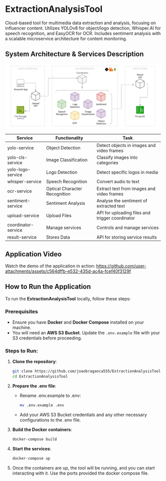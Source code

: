 # ExtractionAnalysisTool

Cloud-based tool for multimedia data extraction and analysis, focusing on influencer content. Utilizes YOLOv8 for object/logo detection, Whisper.AI for speech recognition, and EasyOCR for OCR. Includes sentiment analysis with a scalable microservice architecture for content monitoring.

## System Architecture & Services Description

![systemArchitecture](/docs/architecture.png)

| **Service**                | **Functionality**                                  | **Task**                                                   |
|----------------------------|---------------------------------------------------|------------------------------------------------------------|
| yolo-service                | Object Detection                                  | Detect objects in images and video frames                  |
| yolo-cls-service            | Image Classification                              | Classify images into categories                            |
| yolo-logo-service           | Logo Detection                                    | Detect specific logos in media                             |
| whisper-service             | Speech Recognition                                | Convert audio to text                                      |
| ocr-service                 | Optical Character Recognition                     | Extract text from images and video frames                  |
| sentiment-service           | Sentiment Analysis                                | Analyse the sentiment of extracted text                    |
| upload-service              | Upload Files                                      | API for uploading files and trigger coordinator            |
| coordinator-service         | Manage services                                   | Controls and manage services                               |
| result-service              | Stores Data                                       | API for storing service results                            |

## Application Video

Watch the demo of the application in action:
https://github.com/user-attachments/assets/c564dffb-e532-435d-ac4a-fcef40f3129f

## How to Run the Application

To run the **ExtractionAnalysisTool** locally, follow these steps:

### Prerequisites
- Ensure you have **Docker** and **Docker Compose** installed on your machine.
- You will need an **AWS S3 Bucket**. Update the `.env.example` file with your S3 credentials before proceeding.

### Steps to Run:

1. **Clone the repository**:

   ```bash
   git clone https://github.com/joaobraganca555/ExtractionAnalysisTool.git
   cd ExtractionAnalysisTool
   
2. **Prepare the .env file**:
   - Rename .env.example to .env:
     ```bash
     mv .env.example .env  

   - Add your AWS S3 Bucket credentials and any other necessary configurations to the .env file.
3. **Build the Docker containers**:
   ```bash
   docker-compose build
4. **Start the services**:
   ```bash
   docker-compose up
5. Once the containers are up, the tool will be running, and you can start interacting with it. Use the ports provided the docker compose file.

